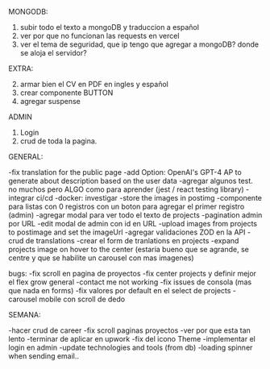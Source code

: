 MONGODB:

1. subir todo el texto a mongoDB y traduccion a español
2. ver por que no funcionan las requests en vercel
3. ver el tema de seguridad, que ip tengo que agregar a mongoDB? donde se aloja el servidor?

EXTRA:

2. armar bien el CV en PDF en ingles y español
3. crear componente BUTTON
4. agregar suspense

ADMIN

1. Login
2. crud de toda la pagina.

GENERAL:

-fix translation for the public page
-add Option: OpenAI's GPT-4 AP to generate about description based on the user data
-agregar algunos test. no muchos pero ALGO como para aprender (jest / react testing library)
-integrar ci/cd
-docker: investigar
-store the images in postimg
-componente para listas con 0 registros con un boton para agregar el primer registro (admin)
-agregar modal para ver todo el texto de projects
-pagination admin por URL
-edit modal de admin con id en URL
-upload images from projects to postimage and set the imageUrl
-agregar validaciones ZOD en la API
-crud de translations
-crear el form de tranlations en projects
-expand projects image on hover to the center (estaria bueno que se agrande, se centre y que se habilite un carousel con mas imagenes)

bugs:
-fix scroll en pagina de proyectos
-fix center projects y definir mejor el flex grow general
-contact me not working
-fix issues de consola (mas que nada en forms)
-fix valores por default en el select de projects
-carousel mobile con scroll de dedo

SEMANA:

-hacer crud de career
-fix scroll paginas proyectos
-ver por que esta tan lento
-terminar de aplicar en upwork
-fix del icono Theme
-implementar el login en admin
-update technologies and tools (from db)
-loading spinner when sending email..
